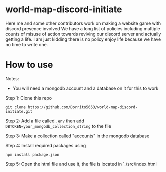 # world-map-discord-initiate

Here me and some other contributors work on making a website game with discord presence involved
We have a long list of policies including multiple counts of misuse of action towards reviving our discord server and actually getting a life. I am just kidding there is no policy enjoy life because we have no time to write one.

# How to use

Notes:

- You will need a mongodb account and a database on it for this to work

Step 1: Clone this repo

```text
git clone https://github.com/Dorrito5653/world-map-discord-initiate.git
```

Step 2: Add a file called `.env` then add `DBTOKEN=your_mongodb_collection_string` to the file

Step 3: Make a collection called "accounts" in the mongodb database

Step 4: Install required packages using

```text
npm install package.json
```

Step 5: Open the html file and use it, the file is located in `./src/index.html
